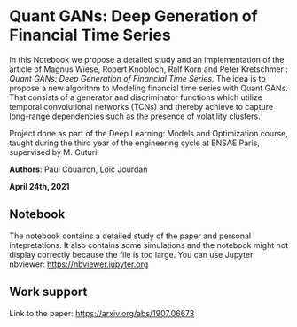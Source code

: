 # Quant GANs: Deep Generation of Financial Time Series

In this Notebook we propose a detailed study and an implementation of the article of Magnus Wiese, Robert Knobloch, Ralf Korn and Peter Kretschmer : _Quant GANs: Deep Generation of Financial Time Series_. The idea is to propose a new algorithm to Modeling financial time series with Quant GANs. That consists of a generator and discriminator functions which utilize temporal convolutional networks (TCNs) and thereby achieve to capture long-range dependencies such as the presence of volatility clusters.

Project done as part of the Deep Learning: Models and Optimization course, taught during the third year of the engineering cycle at ENSAE Paris, supervised by M. Cuturi. 

**Authors**: Paul Couairon, Loïc Jourdan

**April 24th, 2021**

## Notebook 

The notebook contains a detailed study of the paper and personal intepretations. It also contains some simulations and the notebook might not display correctly because the file is too large. You can use Jupyter nbviewer: 
https://nbviewer.jupyter.org

## Work support
Link to the paper: https://arxiv.org/abs/1907.06673
